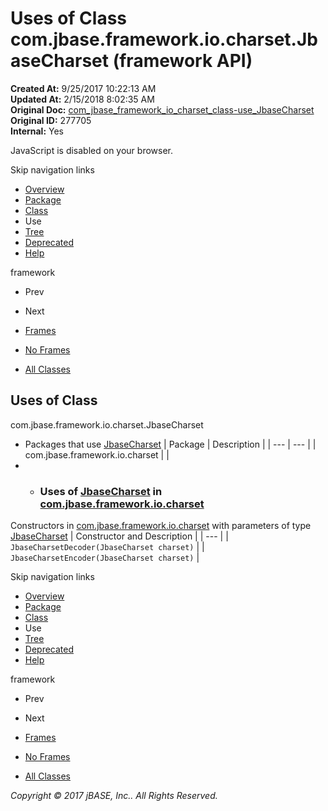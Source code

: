 # Uses of Class com.jbase.framework.io.charset.JbaseCharset (framework   API)

**Created At:** 9/25/2017 10:22:13 AM  
**Updated At:** 2/15/2018 8:02:35 AM  
**Original Doc:** [com_jbase_framework_io_charset_class-use_JbaseCharset](https://docs.jbase.com/39222-class-use/com_jbase_framework_io_charset_class-use_JbaseCharset)  
**Original ID:** 277705  
**Internal:** Yes  

<!--<br>    try {<br>        if (location.href.indexOf('is-external=true') == -1) {<br>            parent.document.title="Uses of Class com.jbase.framework.io.charset.JbaseCharset (framework   API)";<br>        }<br>    }<br>    catch(err) {<br>    }<br>//-->
JavaScript is disabled on your browser.

Skip navigation links

- [Overview](../../../../../../overview-summary.html)
- [Package](./../../com.jbase.framework.io.charset-%28framework---api%29)
- [Class](./../../jbasecharset-%28framework---api%29 "class in com.jbase.framework.io.charset")
- Use
- [Tree](./../../com.jbase.framework.io.charset-class-hierarchy-%28framework---api%29)
- [Deprecated](../../../../../../deprecated-list.html)
- [Help](../../../../../../help-doc.html)


framework <br>

- Prev
- Next


- [Frames](./.)
- [No Frames](./.)


- [All Classes](../../../../../../allclasses-noframe.html)


<!--<br>  allClassesLink = document.getElementById("allclasses\_navbar\_top");<br>  if(window==top) {<br>    allClassesLink.style.display = "block";<br>  }<br>  else {<br>    allClassesLink.style.display = "none";<br>  }<br>  //-->

## Uses of Class
com.jbase.framework.io.charset.JbaseCharset

- Packages that use [JbaseCharset](./../../jbasecharset-%28framework---api%29 "class in com.jbase.framework.io.charset") | Package | Description |
| --- | --- |
| com.jbase.framework.io.charset |   |
- - ### Uses of [JbaseCharset](./../../jbasecharset-%28framework---api%29 "class in com.jbase.framework.io.charset") in [com.jbase.framework.io.charset](./../../com.jbase.framework.io.charset-%28framework---api%29)


Constructors in [com.jbase.framework.io.charset](./../../com.jbase.framework.io.charset-%28framework---api%29) with parameters of type [JbaseCharset](./../../jbasecharset-%28framework---api%29 "class in com.jbase.framework.io.charset") | Constructor and Description |
| --- |
| `JbaseCharsetDecoder(JbaseCharset charset)`  |
| `JbaseCharsetEncoder(JbaseCharset charset)`  |

Skip navigation links

- [Overview](../../../../../../overview-summary.html)
- [Package](./../../com.jbase.framework.io.charset-%28framework---api%29)
- [Class](./../../jbasecharset-%28framework---api%29 "class in com.jbase.framework.io.charset")
- Use
- [Tree](./../../com.jbase.framework.io.charset-class-hierarchy-%28framework---api%29)
- [Deprecated](../../../../../../deprecated-list.html)
- [Help](../../../../../../help-doc.html)


framework <br>

- Prev
- Next


- [Frames](./.)
- [No Frames](./.)


- [All Classes](../../../../../../allclasses-noframe.html)


<!--<br>  allClassesLink = document.getElementById("allclasses\_navbar\_bottom");<br>  if(window==top) {<br>    allClassesLink.style.display = "block";<br>  }<br>  else {<br>    allClassesLink.style.display = "none";<br>  }<br>  //-->

*Copyright © 2017 jBASE, Inc.. All Rights Reserved.*
